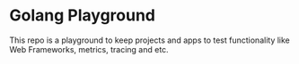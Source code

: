 # Golang Playground

This repo is a playground to keep projects and apps to test functionality like Web Frameworks, metrics, tracing and etc.
